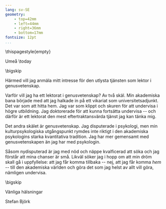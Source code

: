 ```yaml
---
lang: sv-SE
geometry:
    - top=42mm
    - left=44mm
    - right=36mm
    - bottom=17mm
fontsize: 12pt
...
```


\thispagestyle{empty}

Umeå \today

\bigskip

Härmed vill jag anmäla mitt intresse för den utlysta tjänsten som lektor i genusvetenskap.

Varför vill jag ha ett lektorat i genusvetenskap? Av två skäl. Min akademiska bana började med att jag halkade in på ett vikariat som universitetsadjunkt. Det var som att hitta hem. Jag var som klippt och skuren för att undervisa i högre utbildning. Jag doktorerade för att kunna fortsätta undervisa -- och därför är ett lektorat den mest eftertraktansvärda tjänst jag kan tänka mig.

Det andra skälet är genusvetenskap. Jag disputerade i psykologi, men min kulturpsykologiska utgångspunkt rymdes inte riktigt i den akademiska psykologins starka kvantitativa tradition. Jag har mer gemensamt med genusvetenskapen än jag har med psykologin.

Såsom nydisputerad är jag med nöd och näppe kvalficerad att söka och jag förstår att mina chanser är små. Likväl söker jag i hopp om att min dröm skall gå i uppfyllelse: att jag får komma tillbaka -- nej, att jag får komma *hem* -- till den akademiska världen och göra det som jag helst av allt vill göra, nämligen undervisa. 

\bigskip

Vänliga hälsningar

Stefan Björk